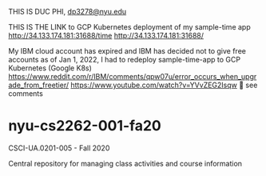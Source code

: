 THIS IS DUC PHI, dp3278@nyu.edu

THIS IS THE LINK to GCP Kubernetes deployment of my sample-time app
http://34.133.174.181:31688/time
http://34.133.174.181:31688/

My IBM cloud account has expired and IBM has decided not to give free accounts as of Jan 1, 2022, I had to redeploy sample-time-app to GCP Kubernetes (Google K8s)
https://www.reddit.com/r/IBM/comments/qpw07u/error_occurs_when_upgrade_from_freetier/
https://www.youtube.com/watch?v=YVvZEG2Isqw   see comments



# nyu-cs2262-001-fa20
CSCI-UA.0201-005 - Fall 2020

Central repository for managing class activities and course information
